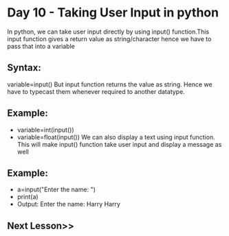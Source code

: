 # Day 10 - Taking User Input in python
In python, we can take user input directly by using input() function.This input function gives a return value as string/character hence we have to pass that into a variable

## Syntax:
variable=input()
But input function returns the value as string. Hence we have to typecast them whenever required to another datatype.

## Example:
- variable=int(input())
- variable=float(input())
We can also display a text using input function. This will make input() function take user input and display a message as well

## Example:
- a=input("Enter the name: ")
- print(a)
- Output:
      Enter the name: Harry
      Harry
## Next Lesson>>